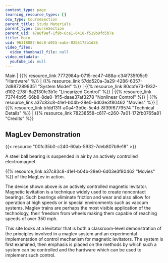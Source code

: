 ```yaml
---
content_type: page
learning_resource_types: []
ocw_type: CourseSection
parent_title: Study Materials
parent_type: CourseSection
parent_uid: a7a8f9ef-1f9b-6ce1-6418-f519b9fd5b7a
title: Main
uid: 96318087-6dc8-d015-eabe-0265173b1d36
video_files:
  video_thumbnail_file: null
video_metadata:
  youtube_id: null
---
```


Main | {{% resource_link 7772984a-0715-ec47-488a-c34f735f05c9 "Hardware" %}} | {{% resource_link 57dd520a-3a29-4286-6357-2d8872899351 "System Model" %}} | {{% resource_link 80cbfe73-1932-d102-278f-8a2130fc3b1e "Linearized Control" %}} | {{% resource_link 73744b95-66b8-8de0-1f15-daae37af3278 "Nonlinear Control" %}} | {{% resource_link a37c83c8-41e1-b04b-28e0-6d03e3f80462 "Movies" %}} | {{% resource_link bfdd131f-a0a4-3b0e-5c4d-8f39f6779574 "Technical Details" %}} | {{% resource_link 78238558-c617-c260-7a01-172fb0765a81 "Credits" %}}

MagLev Demonstration
--------------------

{{< resource "00fc35b0-c240-60ab-5932-7deb807b9e18" >}}

A steel ball bearing is suspended in air by an actively controlled electromagnet.

{{% resource_link a37c83c8-41e1-b04b-28e0-6d03e3f80462 "Movies" %}} of the MagLev in action.

The device shown above is an actively controlled magnetic levitator. Magnetic levitation is a technique widely used to create noncontact bearings. Such bearings eliminate friction and wear and also allow for operation at high speeds or in special environments such as vaccum systems. Maglev trains are perhaps the most visible application of the technology, their freedom from wheels making them capable of reaching speeds of over 350 mph.

This site looks at a levitator that is both a classroom-level demonstration of the principles involved in a maglev system and an experimental implementation of control mechanism for magnetic levitators. The system is first examined, then emphasis is placed on the methods by which such a system can be controlled and the hardware which can be used to implement such control.